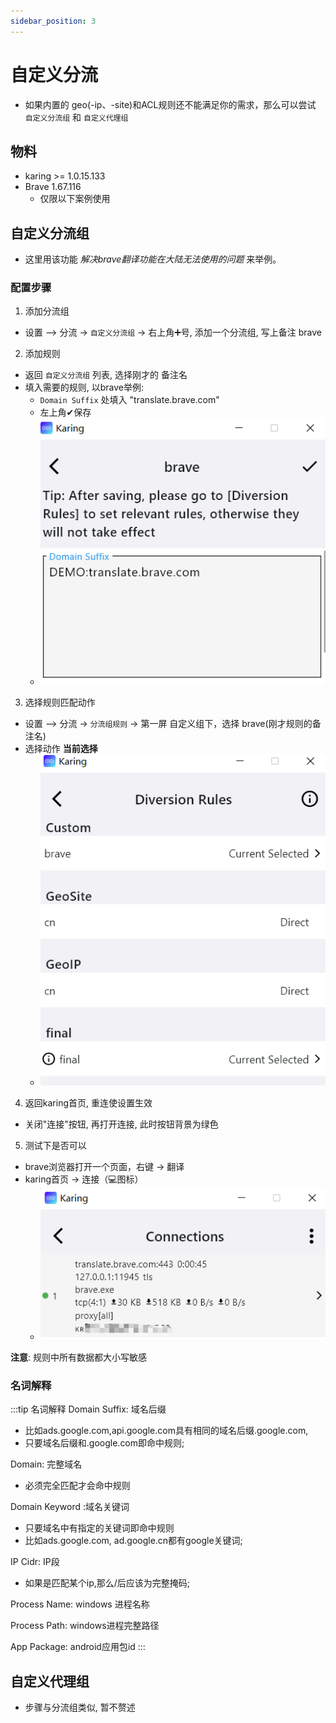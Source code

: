 ```yaml
---
sidebar_position: 3
---
```

# 自定义分流
- 如果内置的 geo(-ip、-site)和ACL规则还不能满足你的需求，那么可以尝试 `自定义分流组` 和 `自定义代理组`


## 物料
- karing >= 1.0.15.133
- Brave 1.67.116
  - 仅限以下案例使用

## 自定义分流组
- 这里用该功能 *解决brave翻译功能在大陆无法使用的问题* 来举例。

### 配置步骤
1. 添加分流组
  - 设置 —> 分流 -> `自定义分流组` -> 右上角➕号, 添加一个分流组, 写上备注 brave
2. 添加规则
  - 返回 `自定义分流组` 列表, 选择刚才的 备注名
  - 填入需要的规则, 以brave举例:
    - `Domain Suffix` 处填入 "translate.brave.com"
    - 左上角✔保存
    - ![brave](./img/custom-diversion-1.png)

3. 选择规则匹配动作
  - 设置 —> 分流 -> `分流组规则` ->  第一屏 自定义组下，选择 brave(刚才规则的备注名)
  - 选择动作 **当前选择**
    - ![rules](./img/custom-diversion-2.png)
4. 返回karing首页, 重连使设置生效
  - 关闭"连接"按钮, 再打开连接, 此时按钮背景为绿色
5. 测试下是否可以
  - brave浏览器打开一个页面，右键 -> 翻译
  - karing首页 -> 连接（💻图标）
    - ![connections](./img/custom-diversion-3.png)


**注意**: 规则中所有数据都大小写敏感



### 名词解释
:::tip 名词解释
Domain Suffix: 域名后缀
  - 比如ads.google.com,api.google.com具有相同的域名后缀.google.com,
  - 只要域名后缀和.google.com即命中规则;

Domain: 完整域名
  - 必须完全匹配才会命中规则

Domain Keyword :域名关键词
  - 只要域名中有指定的关键词即命中规则
  - 比如ads.google.com, ad.google.cn都有google关键词;

IP Cidr: IP段
  - 如果是匹配某个ip,那么/后应该为完整掩码;

Process Name: windows 进程名称

Process Path: windows进程完整路径

App Package: android应用包id
:::



## 自定义代理组
- 步骤与分流组类似, 暂不赘述


